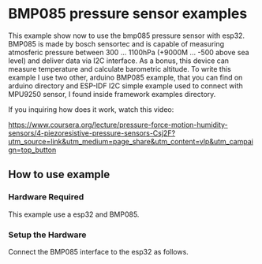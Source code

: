 # BMP085 pressure sensor examples
This example show now to use the bmp085 pressure sensor with esp32.
BMP085 is made by bosch sensortec and is capable of measuring atmosferic pressure between
300 ... 1100hPa (+9000M ... -500 above sea level) and deliver data via I2C interface. 
As a bonus, this device can measure temperature and calculate barometric altitude.
To write this example I use two other, arduino BMP085 example, that you can find on arduino directory 
and ESP-IDF I2C simple example used to connect with MPU9250 sensor, I found inside framework examples directory.

If you inquiring how does it work, watch this video:

https://www.coursera.org/lecture/pressure-force-motion-humidity-sensors/4-piezoresistive-pressure-sensors-Csj2F?utm_source=link&utm_medium=page_share&utm_content=vlp&utm_campaign=top_button

## How to use example

### Hardware Required

This example use a esp32 and BMP085.

### Setup the Hardware

Connect the BMP085 interface to the esp32 as follows.

